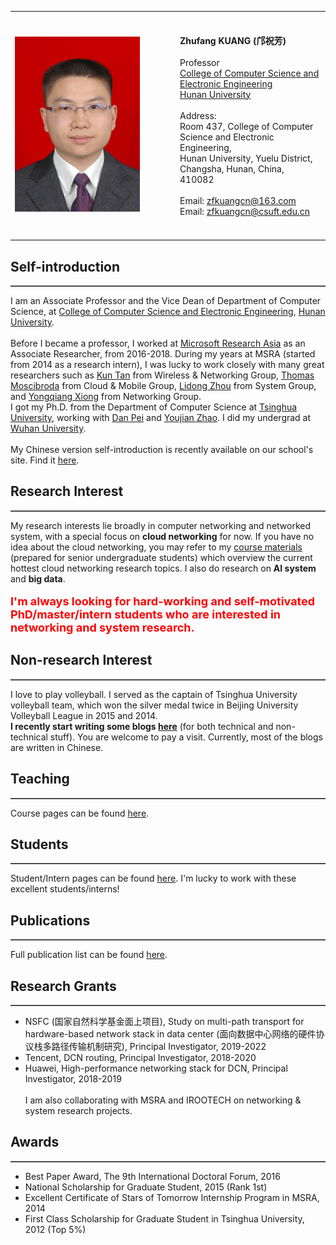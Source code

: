 
<html>
<head>
   <meta http-equiv="Content-Type" content="text/html; charset=utf-8" />
<title>Zhufang KUANG(邝祝芳-中南林业科技大学)</title>
</head>

<table cellpadding="0" cellspacing="0" border="0" width="95%" >
<tr>
<td width="250px" >
<img SRC="zhufang.png" ALIGN="BOTTOM" BORDER="0" width="200px" >
</td>   
<td valign="top">
<br />
<br />
<b> Zhufang KUANG (邝祝芳)</b><br>
<br />
Professor<br>
<A HREF="http://csee.hnu.edu.cn/">College of Computer Science and Electronic Engineering</A><br>
<A HREF="http://www.hnu.edu.cn/">Hunan University</A><br>
<br />
Address: <br>
Room 437, College of Computer Science and Electronic Engineering,<br>
Hunan University, Yuelu District, <br>
Changsha, Hunan, China, <br>
410082<br>
<br />
Email: <A HREF="mailto:zfkuangcn@163.com">zfkuangcn@163.com</A><br>
Email: <A HREF="mailto:zfkuangcn@csuft.edu.cn">zfkuangcn@csuft.edu.cn</A><br>

<br />
<br />


</td> 
</tr>
</table>

<!--
<p> 
<h2>What's New?</h2>
<hr />
<ul>
<b>
<li>Our paper "Towards Stateless RNIC for Data Center Networks" has been accepted by APNet'19!.</li> 
<li>I was invited to serve on the TPC of the data center track at ICCCN'19.</li> 
<li>Our paper "Dynamic TCP Initial Windows and Congestion Control Schemes through Reinforcement Learning" has been accepted by JSAC!</li>	
</b>
</ul>
</p>
-->


<p> 
<h2>Self-introduction </h2>
<hr />
I am an Associate Professor and the Vice Dean of Department of Computer Science, at <A HREF="http://csee.hnu.edu.cn/">College of Computer Science and Electronic Engineering</A>, <A HREF="http://www.hnu.edu.cn/">Hunan University</A>. 
<br />
<br />
Before I became a professor, I worked at <A HREF="https://www.microsoft.com/en-us/research/lab/microsoft-research-asia/">Microsoft Research Asia</A> as an Associate Researcher, from 2016-2018. During my years at MSRA (started from 2014 as a research intern), I was lucky to work closely with many great researchers such as <A HREF="https://www.linkedin.com/in/kun-tan-7993b114/">Kun Tan</A> from Wireless & Networking Group,  <A HREF="https://www.microsoft.com/en-us/research/people/moscitho/">Thomas Moscibroda</A> from Cloud & Mobile Group, <A HREF="https://www.microsoft.com/en-us/research/people/lidongz/">Lidong Zhou</A> from System Group, and <A HREF="https://www.microsoft.com/en-us/research/people/yqx/">Yongqiang Xiong</A> from Networking Group.
<br />
I got my Ph.D. from the Department of Computer Science at <A HREF="http://www.tsinghua.edu.cn/publish/newthuen/index.html">Tsinghua University</A>, working with <A HREF="http://netman.cs.tsinghua.edu.cn/~peidan/">Dan Pei</A> and <A HREF="http://www.tsinghua.edu.cn/publish/csen/4623/2010/20101224200728346539633/20101224200728346539633_.html">Youjian Zhao</A>. I did my undergrad at <A HREF="http://en.whu.edu.cn">Wuhan University</A>.
<br />
<br />
My Chinese version self-introduction is recently available on our school's site. Find it <A HREF="http://jobs.hnu.edu.cn/info/1120/1710.htm">here</A>. 
</p>

<p> 
<h2>Research Interest</h2>
<hr />
My research interests lie broadly in computer networking and networked system, with a special focus on <b>cloud networking</b> for now. If you have no idea about the cloud networking, you may refer to my <A HREF="Courses/CloudComputing2018Spring.html">course materials</A> (prepared for senior undergraduate students) which overview the current hottest cloud networking research topics. I also do research on <b>AI system</b> and <b> big data</b>.
<br />
<br />
<font size="4" color="red">
<b>
I'm always looking for hard-working and self-motivated PhD/master/intern students who are interested in networking and system research. 
</b>
</font>
</p>

<p> 
<h2>Non-research Interest</h2>
<hr />
I love to play volleyball. I served as the captain of Tsinghua University volleyball team, which won the silver medal twice in Beijing University Volleyball League in 2015 and 2014.
<br />
<b>
I recently start writing some blogs <A HREF="https://1989chenguo.wordpress.com/">here</A></b> (for both technical and non-technical stuff). You are welcome to pay a visit. Currently, most of the blogs are written in Chinese.
</p>

<p> 
<h2>Teaching</h2>
<hr />
Course pages can be found <A HREF="Courses/teaching.html">here</A>.
</font>
</p>

<p> 
<h2>Students</h2>
<hr />
Student/Intern pages can be found <A HREF="students.html">here</A>. I'm lucky to work with these excellent students/interns!
</p>

<p>
<h2>Publications</A></h2>
<hr />
Full publication list can be found <A HREF="Publications/publication-full.html">here</A>.
</p> 



<p>
<h2>Research Grants </h2>
<hr />
<ul>
<li> NSFC (国家自然科学基金面上项目), Study on multi-path transport for hardware-based network stack in data center (面向数据中心网络的硬件协议栈多路径传输机制研究), Principal Investigator, 2019-2022</li>
<li> Tencent, DCN routing, Principal Investigator, 2018-2020</li>
<li> Huawei, High-performance networking stack for DCN, Principal Investigator, 2018-2019</li>
<br />
I am also collaborating with MSRA and IROOTECH on networking & system research projects.
</ul>
</p> 

<p>
<h2>Awards </h2>
<hr />
<ul>
<li> Best Paper Award, The 9th International Doctoral Forum, 2016</li>
<li> National Scholarship for Graduate Student, 2015 (Rank 1st)</li>
<li> Excellent Certificate of Stars of Tomorrow Internship Program in MSRA, 2014</li>
<li> First Class Scholarship for Graduate Student in Tsinghua University, 2012 (Top 5%) </li>
</ul>
</p> 

<!-- </div> -->

<script type='text/javascript' id='clustrmaps' src='//cdn.clustrmaps.com/map_v2.js?cl=ffffff&w=300&d=yroax7AJrky0-KLzCajd8ZiwmhA3nl-DblWhxXyK0B0'></script>


<!-- </body> -->

</html>


<style>
hr{
border: 0px;
	border-top: 1px solid grey;
}
</style>
